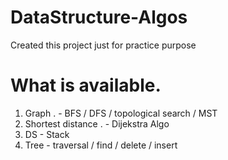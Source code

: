 # DataStructure-Algos
Created this project just for practice purpose 

# What is available.
1. Graph . - BFS / DFS / topological search  / MST 
2. Shortest distance . - Dijekstra Algo 
3. DS   - Stack 
4. Tree - traversal / find / delete / insert
